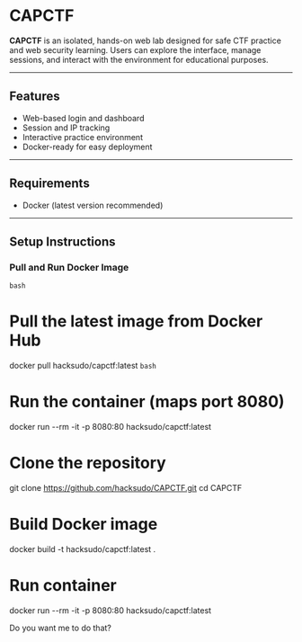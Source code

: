 # CAPCTF

**CAPCTF** is an isolated, hands-on web lab designed for safe CTF practice and web security learning. Users can explore the interface, manage sessions, and interact with the environment for educational purposes.

---

## Features

- Web-based login and dashboard
- Session and IP tracking
- Interactive practice environment
- Docker-ready for easy deployment

---

## Requirements

- Docker (latest version recommended)

---

## Setup Instructions

### Pull and Run Docker Image

```bash```
# Pull the latest image from Docker Hub
docker pull hacksudo/capctf:latest
```bash```

# Run the container (maps port 8080)
docker run --rm -it -p 8080:80 hacksudo/capctf:latest
# Clone the repository
git clone https://github.com/hacksudo/CAPCTF.git
cd CAPCTF

# Build Docker image
docker build -t hacksudo/capctf:latest .

# Run container
docker run --rm -it -p 8080:80 hacksudo/capctf:latest



Do you want me to do that?
